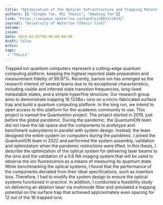 ```yaml
---
title: "Optimization of the Optical Infrastructure and Trapping Potential for a Quantum Processor Based on Trapped Barium Ions"
authors: [[ "Xinghe Tan, MSc thesis", "Hawking Tan"]]
link: "https://uwspace.uwaterloo.ca/handle/10012/20332"
journal: "University of Waterloo [Thesis link]"
volume: 
issue: 
date: 2024-02-02T00:00:00-00:00
draft: false
arXiv:
tags:
 - "Thesis"
---
```


Trapped ion quantum computers represent a cutting-edge quantum computing platform, keeping the highest reported state preparation and measurement fidelity of 99.97%. Recently, barium ion has emerged as the research interest of several teams due to its exceptional characteristics, including visible and inferred state transition frequencies, long-lived metastable states, and a simple hyperfine structure. Our research group aims to demonstrate trapping 16 133Ba+ ions on a micro-fabricated surface trap and build a quantum computing platform. In the long run, we intend to open access to this platform for the academic community to use. This project is named the QuantumIon project. The project started in 2019, just before the global pandemic. During the pandemic, the QuantumION team did not have the lab space and the components to prototype and benchmark subsystems in parallel with system design. Instead, the team designed the entire system on computers during the pandemic. I joined the QuantumION team in 2022 and performed the system assembly, validation and optimization when the pandemic restrictions were lifted. In this thesis, I describe the optimization of the optical system for delivering laser beams to the ions and the validation of a 0.6 NA imaging system that will be used to observe the ion fluorescence as a means of measuring its quantum state. While benchmarking the optical systems, I found that the performance of the components deviated from their ideal specifications, such as insertion loss. Therefore, I had to modify the system design to ensure the optical systems functioned in practice. In addition, I conducted a feasibility study on delivering an ablation laser via multimode fiber and simulated a trapping potential on the surface trap that achieved approximately even spacing for 12 out of the 16 trapped ions.
